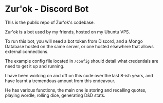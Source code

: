# Zur'ok - Discord Bot

This is the public repo of Zur'ok's codebase.

Zur'ok is a bot used by my friends, hosted on my Ubuntu VPS.

To run this bot, you will need a bot token from Discord, and a Mongo Database hosted on the same server,
or one hosted elsewhere that allows external connections.

The example config file located in `/config` should detail what credentials are need to get it up and running.

I have been working on and off on this code over the last 8-ish years, and have learnt a tremendous amount from this endeavour.

He has various functions, the main one is storing and recalling quotes, playing wordle, rolling dice, generating D&D stats.
